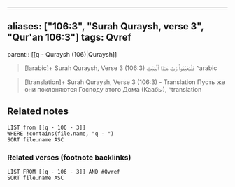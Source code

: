 
---
aliases: ["106:3", "Surah Quraysh, verse 3", "Qur'an 106:3"]
tags: Qvref
---

parent:: [[q - Quraysh (106)|Quraysh]]

> [!arabic]+ Surah Quraysh, Verse 3 (106:3)
> <span class="quran-arabic">فَلْيَعْبُدُوا۟ رَبَّ هَـٰذَا ٱلْبَيْتِ</span>
^arabic

> [!translation]+ Surah Quraysh, Verse 3 (106:3) - Translation
> Пусть же они поклоняются Господу этого Дома (Каабы),
^translation



## Related notes
```dataview
LIST from [[q - 106 - 3]]
WHERE !contains(file.name, "q - ")
SORT file.name ASC
```

### Related verses (footnote backlinks)
```dataview
LIST FROM [[q - 106 - 3]] AND #Qvref
SORT file.name ASC
```

